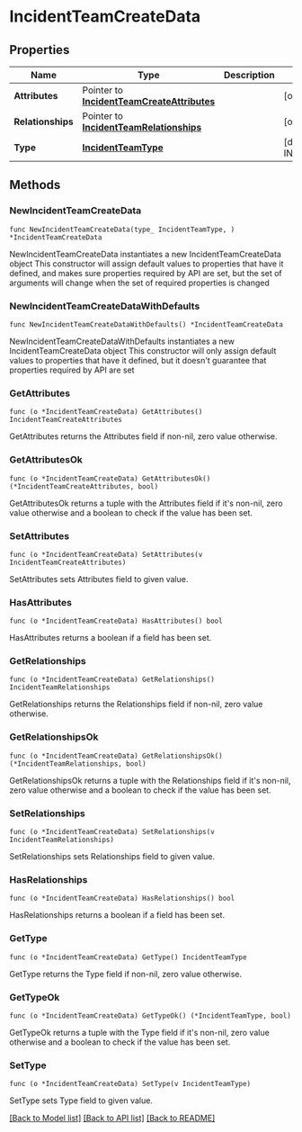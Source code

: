 # IncidentTeamCreateData

## Properties

Name | Type | Description | Notes
------------ | ------------- | ------------- | -------------
**Attributes** | Pointer to [**IncidentTeamCreateAttributes**](IncidentTeamCreateAttributes.md) |  | [optional] 
**Relationships** | Pointer to [**IncidentTeamRelationships**](IncidentTeamRelationships.md) |  | [optional] 
**Type** | [**IncidentTeamType**](IncidentTeamType.md) |  | [default to INCIDENTTEAMTYPE_TEAMS]

## Methods

### NewIncidentTeamCreateData

`func NewIncidentTeamCreateData(type_ IncidentTeamType, ) *IncidentTeamCreateData`

NewIncidentTeamCreateData instantiates a new IncidentTeamCreateData object
This constructor will assign default values to properties that have it defined,
and makes sure properties required by API are set, but the set of arguments
will change when the set of required properties is changed

### NewIncidentTeamCreateDataWithDefaults

`func NewIncidentTeamCreateDataWithDefaults() *IncidentTeamCreateData`

NewIncidentTeamCreateDataWithDefaults instantiates a new IncidentTeamCreateData object
This constructor will only assign default values to properties that have it defined,
but it doesn't guarantee that properties required by API are set

### GetAttributes

`func (o *IncidentTeamCreateData) GetAttributes() IncidentTeamCreateAttributes`

GetAttributes returns the Attributes field if non-nil, zero value otherwise.

### GetAttributesOk

`func (o *IncidentTeamCreateData) GetAttributesOk() (*IncidentTeamCreateAttributes, bool)`

GetAttributesOk returns a tuple with the Attributes field if it's non-nil, zero value otherwise
and a boolean to check if the value has been set.

### SetAttributes

`func (o *IncidentTeamCreateData) SetAttributes(v IncidentTeamCreateAttributes)`

SetAttributes sets Attributes field to given value.

### HasAttributes

`func (o *IncidentTeamCreateData) HasAttributes() bool`

HasAttributes returns a boolean if a field has been set.

### GetRelationships

`func (o *IncidentTeamCreateData) GetRelationships() IncidentTeamRelationships`

GetRelationships returns the Relationships field if non-nil, zero value otherwise.

### GetRelationshipsOk

`func (o *IncidentTeamCreateData) GetRelationshipsOk() (*IncidentTeamRelationships, bool)`

GetRelationshipsOk returns a tuple with the Relationships field if it's non-nil, zero value otherwise
and a boolean to check if the value has been set.

### SetRelationships

`func (o *IncidentTeamCreateData) SetRelationships(v IncidentTeamRelationships)`

SetRelationships sets Relationships field to given value.

### HasRelationships

`func (o *IncidentTeamCreateData) HasRelationships() bool`

HasRelationships returns a boolean if a field has been set.

### GetType

`func (o *IncidentTeamCreateData) GetType() IncidentTeamType`

GetType returns the Type field if non-nil, zero value otherwise.

### GetTypeOk

`func (o *IncidentTeamCreateData) GetTypeOk() (*IncidentTeamType, bool)`

GetTypeOk returns a tuple with the Type field if it's non-nil, zero value otherwise
and a boolean to check if the value has been set.

### SetType

`func (o *IncidentTeamCreateData) SetType(v IncidentTeamType)`

SetType sets Type field to given value.



[[Back to Model list]](../README.md#documentation-for-models) [[Back to API list]](../README.md#documentation-for-api-endpoints) [[Back to README]](../README.md)


